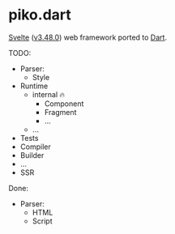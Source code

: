piko.dart
=========

[Svelte](https://svelte.dev/) ([v3.48.0](https://github.com/sveltejs/svelte/tree/v3.48.0))
web framework ported to [Dart](https://dart.dev).

TODO:
- Parser:
  - Style
- Runtime
  - internal 🔥
    - Component
    - Fragment
    - ...
  - ...
- Tests
- Compiler
- Builder
- ...
- SSR

Done:
- Parser:
  - HTML
  - Script
